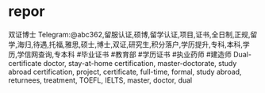 # repor
双证博士 Telegram:@abc362,留服认证,硕博,留学认证,项目,证书,全日制,正规,留学,海归,待遇,托福,雅思,硕士,博士,双证,研究生,积分落户,学历提升,专科,本科,学历,学信网查询,专本科 #毕业证书 #教育部 #学历证书 #执业药师 #建造师 Dual-certificate doctor, stay-at-home certification, master-doctorate, study abroad certification, project, certificate, full-time, formal, study abroad, returnees, treatment, TOEFL, IELTS, master, doctor, dual
